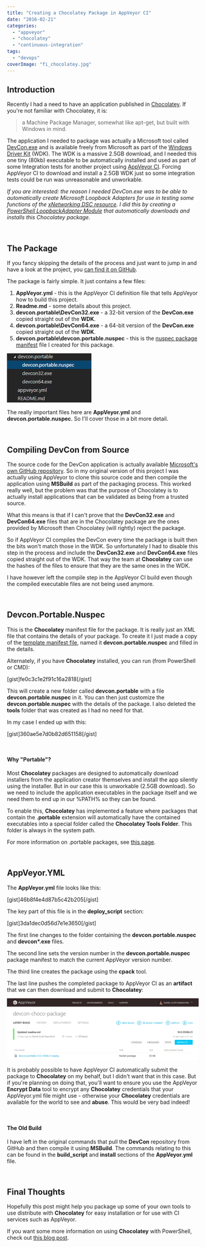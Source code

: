 ```yaml
---
title: "Creating a Chocolatey Package in AppVeyor CI"
date: "2016-02-21"
categories: 
  - "appveyor"
  - "chocolatey"
  - "continuous-integration"
tags: 
  - "devops"
coverImage: "fi_chocolatey.jpg"
---
```


## Introduction

Recently I had a need to have an application published in [Chocolatey](http://www.chocolatey.org/). If you're not familiar with Chocolatey, it is:

> a Machine Package Manager, somewhat like apt-get, but built with Windows in mind.

The application I needed to package was actually a Microsoft tool called [DevCon.exe](https://msdn.microsoft.com/en-us/library/windows/hardware/ff544707%28v=vs.85%29.aspx) and is available freely from Microsoft as part of the [Windows Driver Kit](https://msdn.microsoft.com/en-us/windows/hardware/hh852365) (WDK). The WDK is a massive 2.5GB download, and I needed this one tiny (80kb) executable to be automatically installed and used as part of some Integration tests for another project using [AppVeyor CI](http://www.appveyor.com/). Forcing AppVeyor CI to download and install a 2.5GB WDK just so some integration tests could be run was unreasonable and unworkable.

_If you are interested: the reason I needed DevCon.exe was to be able to automatically create Microsoft Loopback Adapters for use in testing some functions of the [xNetworking DSC resource](https://github.com/PowerShell/xNetworking). I did this by creating a [PowerShell LoopbackAdapter Module](https://www.powershellgallery.com/packages/LoopbackAdapter/1.0.0.16) that automatically downloads and installs this Chocolatey package._

 

## The Package

If you fancy skipping the details of the process and just want to jump in and have a look at the project, you [can find it on GitHub](https://github.com/PlagueHO/devcon-choco-package).

The package is fairly simple. It just contains a few files:

1. **AppVeyor.yml** - this is the AppVeyor CI definition file that tells AppVeyor how to build this project.
2. **Readme.md** - some details about this project.
3. **devcon.portable\\DevCon32.exe** - a 32-bit version of the **DevCon.exe** copied straight out of the **WDK**.
4. **devcon.portable\\DevCon64.exe** - a 64-bit version of the **DevCon.exe** copied straight out of the **WDK**.
5. **devcon.portable\\devcon.portable.nuspec** - this is the [nuspec package manifest](https://docs.nuget.org/create/nuspec-reference) file I created for this package.

![ss_devconchoco_filestructure](images/ss_devconchoco_filestructure.png)

The really important files here are **AppVeyor.yml** and **devcon.portable.nuspec**. So I'll cover those in a bit more detail.

 

## Compiling DevCon from Source

The source code for the DevCon application is actually available [Microsoft's own GitHub repository](https://github.com/Microsoft/Windows-driver-samples). So in my original version of this project I was actually using AppVeyor to clone this source code and then compile the application using **MSBuild** as part of the packaging process. This worked really well, but the problem was that the purpose of Chocolatey is to actually install applications that can be validated as being from a trusted source.

What this means is that if I can't prove that the **DevCon32.exe** and **DevCon64.exe** files that are in the Chocolatey package are the ones provided by Microsoft then Chocolatey (will rightly) reject the package.

So if AppVeyor CI compiles the DevCon every time the package is built then the bits won't match those in the WDK. So unfortunately I had to disable this step in the process and include the **DevCon32.exe** and **DevCon64.exe** files copied straight out of the WDK. That way the team at **Chocolatey** can use the hashes of the files to ensure that they are the same ones in the WDK.

I have however left the compile step in the AppVeyor CI build even though the compiled executable files are not being used anymore.

 

## Devcon.Portable.Nuspec

This is the **Chocolatey** manifest file for the package. It is really just an XML file that contains the details of your package. To create it I just made a copy of the [template manifest file](https://github.com/chocolatey/chocolateytemplates/blob/master/_templates/chocolatey/__NAME__.nuspec), named it **devcon.portable.nuspec** and filled in the details.

Alternately, if you have **Chocolatey** installed, you can run (from PowerShell or CMD):

\[gist\]fe0c3c1e2f91c16a2818\[/gist\]

This will create a new folder called **devcon.portable** with a file **devcon.portable**.**nuspec** in it. You can then just customize the **devcon.portable**.**nuspec** with the details of the package. I also deleted the **tools** folder that was created as I had no need for that.

In my case I ended up with this:

\[gist\]360ae5e7d0b82d651158\[/gist\]

 

#### Why "Portable"?

Most **Chocolatey** packages are designed to automatically download installers from the application creator themselves and install the app silently using the installer. But in our case this is unworkable (2.5GB download). So we need to include the application executables in the package itself and we need them to end up in our %PATH% so they can be found.

To enable this, **Chocolatey** has implemented a feature where packages that contain the **.portable** extension will automatically have the contained executables into a special folder called the **Chocolatey Tools Folder**. This folder is always in the system path.

For more information on .portable packages, see [this page](https://github.com/chocolatey/choco/wiki/ChocolateyFAQs#portable-application--something-that-doesnt-require-a-system-install-to-use).

 

## AppVeyor.YML

The **AppVeyor.yml** file looks like this:

\[gist\]46b8f4e4d87b5c42b205\[/gist\]

The key part of this file is in the **deploy\_script** section:

\[gist\]3da1dec0d56d7e1e3650\[/gist\]

The first line changes to the folder containing the **devcon.portable.nuspec** and **devcon\*.exe** files.

The second line sets the version number in the **devcon.portable.nuspec** package manifest to match the current AppVeyor version number.

The third line creates the package using the **cpack** tool.

The last line pushes the completed package to AppVeyor CI as an **artifact** that we can then download and submit to **Chocolatey**:

![ss_devconchoco_appveyorciartifacts](images/ss_devconchoco_appveyorciartifacts.png)

It is probably possible to have AppVeyor CI automatically submit the package to **Chocolatey** on my behalf, but I didn't want that in this case. But if you're planning on doing that, you'll want to ensure you use the AppVeyor **Encrypt Data** tool to encrypt any **Chocolatey** credentials that your AppVeyor.yml file might use - otherwise your **Chocolatey** credentials are available for the world to see and **abuse**. This would be very bad indeed!

 

#### The Old Build

I have left in the original commands that pull the **DevCon** repository from GitHub and then compile it using **MSBuild**. The commands relating to this can be found in the **build\_script** and **install** sections of the **AppVeyor.yml** file.

 

## Final Thoughts

Hopefully this post might help you package up some of your own tools to use distribute with **Chocolatey** for easy installation or for use with CI services such as AppVeyor.

If you want some more information on using **Chocolatey** with PowerShell, check out [this blog post](https://blogs.technet.microsoft.com/heyscriptingguy/2014/08/23/weekend-scripter-powershell-and-chocolatey/).

